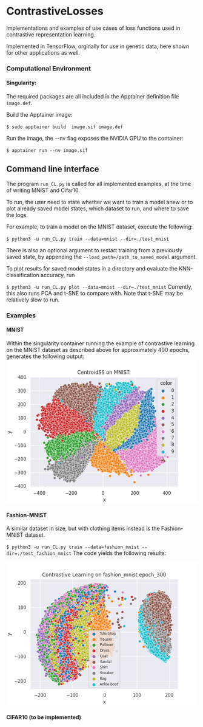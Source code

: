 # ContrastiveLosses
Implementations and examples of use cases of loss functions used in contrastive representation learning.

Implemented in TensorFlow, orginally for use in genetic data, here shown for other applications as well.
### Computational Environment

#### Singularity:
The required packages are all included in the Apptainer definition file `image.def`.

Build the Apptainer image:

`$ sudo apptainer build  image.sif image.def`

Run the image, the --nv flag exposes the NVIDIA GPU to the container: 

`$ apptainer run --nv image.sif`


## Command line interface
The program `run_CL.py` is called for all implemented examples, at the time of writing MNIST and Cifar10.

To run, the user need to state whether we want to train a model anew or to plot already saved model states, which dataset to run, and where to save the logs. 

For example, to train a model on the MNIST dataset, execute the following:

`$ python3 -u run_CL.py train --data=mnist --dir=./test_mnist`

There is also an optional argument to restart training from a previously saved state, by appending the `--load_path=/path_to_saved_model` argument.

To plot results for saved model states in a directory and evaluate the KNN-classification accuracy, run 

`$ python3 -u run_CL.py plot --data=mnist --dir=./test_mnist`
Currently, this also runs PCA and t-SNE to compare with. Note that t-SNE may be relatively slow to run.



### Examples
#### MNIST
Within the singularity container running the example of contrastive learning on the MNIST dataset as described above for approximately 400 epochs, generates the following output: ![Results on Mnist](example_figures/mnist_example.jpg)


#### Fashion-MNIST

A similar dataset in size, but with clothing items instead is the Fashion-MNIST dataset. 

`$ python3 -u run_CL.py train --data=fashion_mnist --dir=./test_fashion_mnist`
The code yields the following results:


![Results on Fashion-MNIST](example_figures/fashion_mnist_example.png)

#### CIFAR10 (to be implemented)

